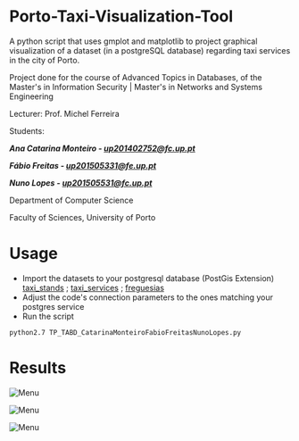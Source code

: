 # Porto-Taxi-Visualization-Tool
A python script that uses gmplot and matplotlib to project graphical visualization of a dataset (in a postgreSQL database) regarding taxi services in the city of Porto.

Project done for the course of Advanced Topics in Databases, of the Master's in Information Security | Master's in Networks and Systems Engineering

Lecturer: Prof. Michel Ferreira

Students:

***Ana Catarina Monteiro - up201402752@fc.up.pt***

***Fábio Freitas - up201505331@fe.up.pt***

***Nuno Lopes - up201505531@fc.up.pt***

Department of Computer Science

Faculty of Sciences, University of Porto

# Usage

* Import the datasets to your postgresql database (PostGis Extension)
    [taxi_stands](https://web.fe.up.pt/~up201505331/files/taxi_stands.sql) ;
    [taxi_services](https://web.fe.up.pt/~up201505331/files/taxi_services.sql) ;
    [freguesias](https://web.fe.up.pt/~up201505331/files/Cont_AAD.sql)
* Adjust the code's connection parameters to the ones matching your postgres service
* Run the script

```
python2.7 TP_TABD_CatarinaMonteiroFabioFreitasNunoLopes.py
```

# Results

![Menu](https://i.imgur.com/S2nsyqs.png)

![Menu](https://i.imgur.com/HmSEmj0.png)

![Menu](https://i.imgur.com/OAXKkNk.png)
